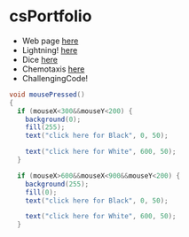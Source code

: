# csPortfolio

* Web page  [here](https://ockwigc.github.io/OckwigWebPage2/)
* Lightning!  [here](https://ockwigc.github.io/lightning2/)
* Dice  [here](https://ockwigc.github.io/dice3/)
* Chemotaxis  [here](https://ockwigc.github.io/chemotaxis4/)
* ChallengingCode!

```Java
void mousePressed()
{   
  if (mouseX<300&&mouseY<200) {
    background(0);
    fill(255);
    text("click here for Black", 0, 50);

    text("click here for White", 600, 50);
  }

  if (mouseX>600&&mouseX<900&&mouseY<200) {
    background(255);
    fill(0);
    text("click here for Black", 0, 50);

    text("click here for White", 600, 50);
  }
  ```
